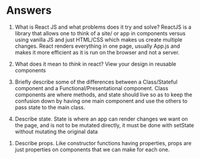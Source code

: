 # Answers

1.  What is React JS and what problems does it try and solve?
    ReactJS is a library that allows one to think of a site/ or app in components versus using vanilla JS and just HTML/CSS which makes us create multiple changes. React renders everything in one page, usually App.js and makes it more efficient as it is run on the browser and not a server.

1.  What does it mean to _think_ in react?
    View your design in reusable components

1.  Briefly describe some of the differences between a Class/Stateful component and a Functional/Presentational component.
    Class components are where methods, and state should live so as to keep the confusion down by having one main component and use the others to pass state to the main class.

1.  Describe state.
    State is where an app can render changes we want on the page, and is not to be mutated directly, it must be done with setState without mutating the original data

1)  Describe props.
    Like constructor functions having properties, props are just properties on components that we can make for each one.
